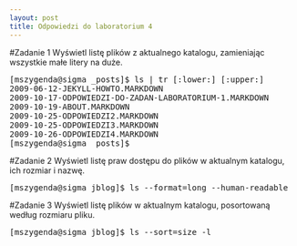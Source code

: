 ```yaml
---
layout: post
title: Odpowiedzi do laboratorium 4
---
```


#Zadanie 1
Wyświetl listę plików z aktualnego katalogu, zamieniając wszystkie małe litery na duże.
<pre>
[mszygenda@sigma _posts]$ ls | tr [:lower:] [:upper:]
2009-06-12-JEKYLL-HOWTO.MARKDOWN
2009-10-17-ODPOWIEDZI-DO-ZADAN-LABORATORIUM-1.MARKDOWN
2009-10-19-ABOUT.MARKDOWN
2009-10-25-ODPOWIEDZI2.MARKDOWN
2009-10-25-ODPOWIEDZI3.MARKDOWN
2009-10-26-ODPOWIEDZI4.MARKDOWN
[mszygenda@sigma _posts]$ 
</pre>

#Zadanie 2
 Wyświetl listę praw dostępu do plików w aktualnym katalogu, ich rozmiar i nazwę.
<pre>
[mszygenda@sigma jblog]$ ls --format=long --human-readable
</pre>

#Zadanie 3
Wyświetl listę plików w aktualnym katalogu, posortowaną według rozmiaru pliku.
<pre>
[mszygenda@sigma jblog]$ ls --sort=size -l
</pre>